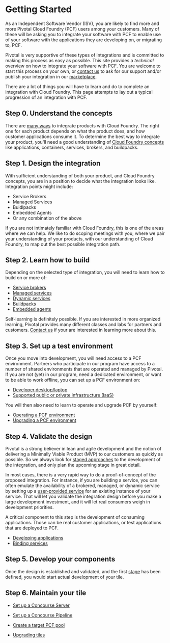 # Getting Started

As an Independent Software Vendor (ISV), you are likely to find more and more
Pivotal Cloud Foundry (PCF) users among your customers. Many of these will be
asking you to integrate your software with PCF to enable use of your software
with the applications they are developing on, or migrating to, PCF.

Pivotal is very supportive of these types of integrations and is committed to
making this process as easy as possible. This site provides a *technical*
overview on how to integrate your software with PCF. You are welcome to
start this process on your own, or [contact us](mailto:mjoseph@pivotal.io)
to ask for our support and/or publish your integration in our
[marketplace](network.pivotal.io).

There are a lot of things you will have to learn and do to complete an
integration with Cloud Foundry. This page attempts to lay out a typical
progression of an integration with PCF.

## Step 0. Understand the concepts

There are [many ways](integration-types.md) to integrate products with Cloud Foundry.
The right one for each product depends on what the product does, and how
customer applications consume it. To determine the best way to integrate your
product, you'll need a good understanding of
[Cloud Foundry concepts](cf-concepts.md)
like applications, containers, services, brokers, and buildpacks.

## Step 1. Design the integration

With sufficient understanding of both your product, and Cloud Foundry concepts,
you are in a position to decide what the integration looks like. Integration
points might include:

- Service Brokers
- Managed Services
- Buidlpacks
- Embedded Agents
- Or any combination of the above

If you are not intimately familiar with Cloud Foundry, this is one of the
areas where we can help. We like to do scoping meetings with you, where
we pair your understanding of your products, with our understanding of
Cloud Foundry, to map out the best possible integration path.

## Step 2. Learn how to build

Depending on the selected type of integration, you will need to learn
how to build on or more of:

- [Service brokers](service-brokers.md)
- [Managed services](managed-services.md)
- [Dynamic services](dynamic-services.md)
- [Buildpacks](buildpacks.md)
- [Embedded agents](embedded-agents.md)

Self-learning is definitely possible. If you are interested in more
organized learning, Pivotal provides many different classes and labs for
partners and customers. [Contact us](mailto:mjoseph@pivotal.io)
if your are interested in learning more about this.

## Step 3. Set up a test environment

Once you move into development, you will need access to a PCF environment.
Partners who participate in our program have access to a number of shared
environments that are operated and managed by Pivotal. If you are not (yet)
in our program, need a dedicated environment, or want to be able to work
offline, you can set up a PCF environment on:

- [Developer desktop/laptop](pcf-dev.md)
- [Supported public or private infrastructure (IaaS)](pcf-iaas.md)

You will then also need to learn to operate and upgrade PCF by yourself:

- [Operating a PCF environment](pcf-operations.md)
- [Upgrading a PCF environment](pcf-upgrade.md)

## Step 4. Validate the design

Pivotal is a strong believer in lean and agile development and the notion
of delivering a Minimally Viable Product (MVP) to our customers as quickly
as possible. So we always look for [staged approaches](stages.md) to
the development of the integration, and only plan the upcoming stage in
great detail.

In most cases, there is a very rapid way to do a proof-of-concept of the
proposed integration. For instance, if you are building a service, you
can often emulate the availability of a brokered, managed, or dynamic
service by setting up a [user-provided service](stages.md#ups)
for an existing instance of your service. That will let you validate
the integration design before you make a large development investment,
and it will let real consumers weigh in development priorities.

A critical component to this step is the development of consuming
applications. Those can be real customer applications, or test applications
that are deployed to PCF.

- [Developing applications](app-development.md)
- [Binding services](service-binding.md)

## Step 5. Develop your components

Once the design is established and validated, and the first [stage](stages.md)
has been defined, you would start actual development of your tile.

## Step 6. Maintain your tile

- [Set up a Concourse Server](concourse.md#server)
- [Set up a Concourse Pipeline](concourse.md#pipeline)
- [Create a target PCF pool](concourse.md#pool)

- [Upgrading tiles](tile-generator.md#upgrades)
